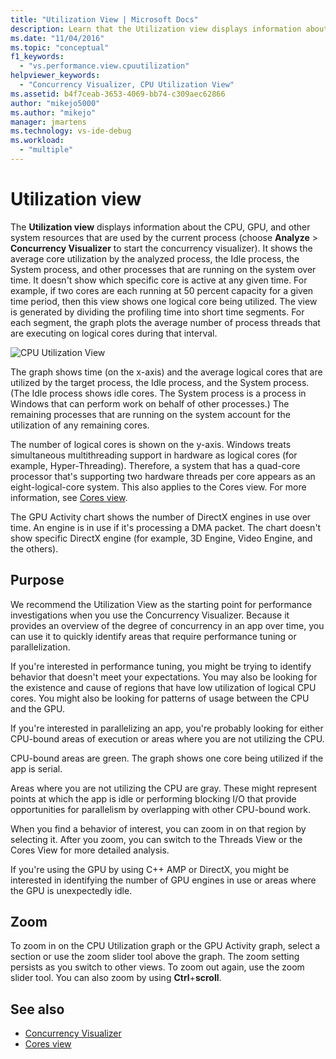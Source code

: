 ```yaml
---
title: "Utilization View | Microsoft Docs"
description: Learn that the Utilization view displays information about the CPU, GPU, and other system resources that are used by the current process.
ms.date: "11/04/2016"
ms.topic: "conceptual"
f1_keywords:
  - "vs.performance.view.cpuutilization"
helpviewer_keywords:
  - "Concurrency Visualizer, CPU Utilization View"
ms.assetid: b4f7ceab-3653-4069-bb74-c309aec62866
author: "mikejo5000"
ms.author: "mikejo"
manager: jmartens
ms.technology: vs-ide-debug
ms.workload:
  - "multiple"
---
```

# Utilization view
The **Utilization view** displays information about the CPU, GPU, and other system resources that are used by the current process (choose **Analyze** > **Concurrency Visualizer** to start the concurrency visualizer). It shows the average core utilization by the analyzed process, the Idle process, the System process, and other processes that are running on the system over time. It doesn't show which specific core is active at any given time. For example, if two cores are each running at 50 percent capacity for a given time period, then this view shows one logical core being utilized. The view is generated by dividing the profiling time into short time segments. For each segment, the graph plots the average number of process threads that are executing on logical cores during that interval.

 ![CPU Utilization View](../profiling/media/vsts_ppacpuutil.png "VSTS_PPAcpuUtil")

 The graph shows time (on the x-axis) and the average logical cores that are utilized by the target process, the Idle process, and the System process. (The Idle process shows idle cores. The System process is a process in Windows that can perform work on behalf of other processes.) The remaining processes that are running on the system account for the utilization of any remaining cores.

 The number of logical cores is shown on the y-axis. Windows treats simultaneous multithreading support in hardware as logical cores (for example, Hyper-Threading). Therefore, a system that has a quad-core processor that's supporting two hardware threads per core appears as an eight-logical-core system. This also applies to the Cores view. For more information, see [Cores view](../profiling/cores-view.md).

 The GPU Activity chart shows the number of DirectX engines in use over time.  An engine is in use if it's processing a DMA packet.  The chart doesn't show specific DirectX engine (for example, 3D Engine, Video Engine, and the others).

## Purpose
 We recommend the Utilization View as the starting point for performance investigations when you use the Concurrency Visualizer. Because it provides an overview of the degree of concurrency in an app over time, you can use it to quickly identify areas that require performance tuning or parallelization.

 If you're interested in performance tuning, you might be trying to identify behavior that doesn't meet your expectations. You may also be looking for the existence and cause of regions that have low utilization of logical CPU cores. You might also be looking for patterns of usage between the CPU and the GPU.

 If you're interested in parallelizing an app, you're probably looking for either CPU-bound areas of execution or areas where you are not utilizing the CPU.

 CPU-bound areas are green. The graph shows one core being utilized if the app is serial.

 Areas where you are not utilizing the CPU are gray. These might represent points at which the app is idle or performing blocking I/O that provide opportunities for parallelism by overlapping with other CPU-bound work.

 When you find a behavior of interest, you can zoom in on that region by selecting it. After you zoom, you can switch to the Threads View or the Cores View for more detailed analysis.

 If you're using the GPU by using C++ AMP or DirectX, you might be interested in identifying the number of GPU engines in use or areas where the GPU is unexpectedly idle.

## Zoom
 To zoom in on the CPU Utilization graph or the GPU Activity graph, select a section or use the zoom slider tool above the graph. The zoom setting persists as you switch to other views. To zoom out again, use the zoom slider tool. You can also zoom by using **Ctrl**+**scroll**.

## See also
- [Concurrency Visualizer](../profiling/concurrency-visualizer.md)
- [Cores view](../profiling/cores-view.md)